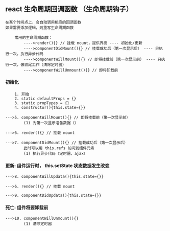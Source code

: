 ## react 生命周期回调函数 （生命周期钩子）
    在某个时间点上，会自动调用相应的回调函数
    如果需要添加逻辑，则重写生命周期函数
```
    常用的生命周期函数：
        ---->render(){} // 挂载 mount，提供界面 ---- 初始化/更新
        ---->componentDidMount(){} // 挂载成功后（第一次显示后） ---- 只执行一次，执行异步代码
        ---->componentWillMount(){} // 即将挂载前（第一次显示前） ---- 只执行一次，做收尾工作（清除定时器）
        ---->componentWillUnmount(){} // 即将卸载前
```

#### 初始化
```
    1. 开始
    2. static defaultProps = {}
    3. static propTypes = {}
    4. constructor(){this.state={}}

--->5. componentWillMount(){} // 即将挂载前（第一次显示前）
        (1) 为第一次显示准备数据（）

--->6. render(){} // 挂载 mount

--->7. componentDidMount(){} // 挂载成功后（第一次显示后）
        此时可以用 this.refs 访问到组件元素
        (1) 执行异步代码（定时器、ajax）
```

#### 更新: 组件运行时， this.setState 状态数据发生改变
```
--->8. componentWillUpdata(){this.state={}}

--->6. render(){} // 挂载 mount

--->9. componentDidUpdata(){this.state={}}
```

#### 死亡: 组件将要卸载前
```
--->10. componentWillUnmount(){}
        (1) 清除定时器
```
